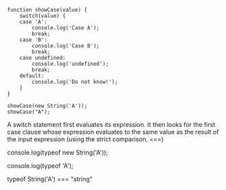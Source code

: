 ```
function showCase(value) {
    switch(value) {
    case 'A':
        console.log('Case A');
        break;
    case 'B':
        console.log('Case B');
        break;
    case undefined:
        console.log('undefined');
        break;
    default:
        console.log('Do not know!');
    }
}

showCase(new String('A'));
showCase("A");
```
A switch statement first evaluates its expression. It then looks for the first case clause whose expression evaluates to the same value as the result of the input expression (using the strict comparison, ===) 

console.log(typeof new String('A'));

console.log(typeof 'A');


typeof String('A') === "string"
